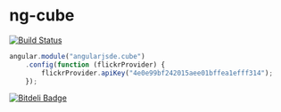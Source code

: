 ng-cube
======
[![Build Status](https://travis-ci.org/angularjs-de/java-mag-angularjs-article.png)](https://travis-ci.org/angularjs-de/java-mag-angularjs-article)


```js
angular.module("angularjsde.cube")
    .config(function (flickrProvider) {
        flickrProvider.apiKey("4e0e99bf242015aee01bffea1efff314");
    });
```


[![Bitdeli Badge](https://d2weczhvl823v0.cloudfront.net/angularjs-de/jm0314/trend.png)](https://bitdeli.com/free "Bitdeli Badge")

